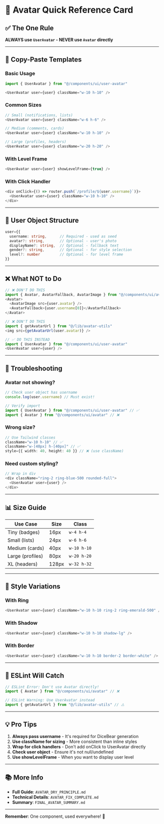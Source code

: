 # 🚀 Avatar Quick Reference Card

## ✅ The One Rule

**ALWAYS use `UserAvatar` - NEVER use `Avatar` directly**

---

## 📝 Copy-Paste Templates

### Basic Usage
```typescript
import { UserAvatar } from "@/components/ui/user-avatar"

<UserAvatar user={user} className="w-10 h-10" />
```

### Common Sizes
```typescript
// Small (notifications, lists)
<UserAvatar user={user} className="w-6 h-6" />

// Medium (comments, cards)
<UserAvatar user={user} className="w-10 h-10" />

// Large (profiles, headers)
<UserAvatar user={user} className="w-20 h-20" />
```

### With Level Frame
```typescript
<UserAvatar user={user} showLevelFrame={true} />
```

### With Click Handler
```typescript
<div onClick={() => router.push(`/profile/${user.username}`)}>
  <UserAvatar user={user} className="w-10 h-10" />
</div>
```

---

## 🎯 User Object Structure

```typescript
user={{
  username: string,      // Required - used as seed
  avatar?: string,       // Optional - user's photo
  displayName?: string,  // Optional - fallback text
  gender?: string,       // Optional - for style selection
  level?: number         // Optional - for level frame
}}
```

---

## ❌ What NOT to Do

```typescript
// ❌ DON'T DO THIS
import { Avatar, AvatarFallback, AvatarImage } from "@/components/ui/avatar"
<Avatar>
  <AvatarImage src={user.avatar} />
  <AvatarFallback>{user.username[0]}</AvatarFallback>
</Avatar>

// ❌ DON'T DO THIS
import { getAvatarUrl } from "@/lib/avatar-utils"
<img src={getAvatarUrl(user.avatar)} />

// ✅ DO THIS INSTEAD
import { UserAvatar } from "@/components/ui/user-avatar"
<UserAvatar user={user} />
```

---

## 🔧 Troubleshooting

### Avatar not showing?
```typescript
// Check user object has username
console.log(user.username) // Must exist!

// Verify import
import { UserAvatar } from "@/components/ui/user-avatar" // ✅
import { Avatar } from "@/components/ui/avatar" // ❌
```

### Wrong size?
```typescript
// Use Tailwind classes
className="w-10 h-10" // ✅
className="w-[40px] h-[40px]" // ✅
style={{ width: 40, height: 40 }} // ❌ (use className)
```

### Need custom styling?
```typescript
// Wrap in div
<div className="ring-2 ring-blue-500 rounded-full">
  <UserAvatar user={user} />
</div>
```

---

## 📊 Size Guide

| Use Case | Size | Class |
|----------|------|-------|
| Tiny (badges) | 16px | `w-4 h-4` |
| Small (lists) | 24px | `w-6 h-6` |
| Medium (cards) | 40px | `w-10 h-10` |
| Large (profiles) | 80px | `w-20 h-20` |
| XL (headers) | 128px | `w-32 h-32` |

---

## 🎨 Style Variations

### With Ring
```typescript
<UserAvatar user={user} className="w-10 h-10 ring-2 ring-emerald-500" />
```

### With Shadow
```typescript
<UserAvatar user={user} className="w-10 h-10 shadow-lg" />
```

### With Border
```typescript
<UserAvatar user={user} className="w-10 h-10 border-2 border-white" />
```

---

## 🚨 ESLint Will Catch

```typescript
// ESLint Error: Don't use Avatar directly!
import { Avatar } from "@/components/ui/avatar" // ❌

// ESLint Warning: Use UserAvatar instead
import { getAvatarUrl } from "@/lib/avatar-utils" // ⚠️
```

---

## 💡 Pro Tips

1. **Always pass username** - It's required for DiceBear generation
2. **Use className for sizing** - More consistent than inline styles
3. **Wrap for click handlers** - Don't add onClick to UserAvatar directly
4. **Check user object** - Ensure it's not null/undefined
5. **Use showLevelFrame** - When you want to display user level

---

## 📚 More Info

- **Full Guide**: `AVATAR_DRY_PRINCIPLE.md`
- **Technical Details**: `AVATAR_FIX_COMPLETE.md`
- **Summary**: `FINAL_AVATAR_SUMMARY.md`

---

**Remember**: One component, used everywhere! 🎯
